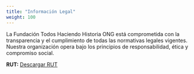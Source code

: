 ```yaml
---
title: "Información Legal"
weight: 100
---
```


La Fundación Todos Haciendo Historia ONG está comprometida con la transparencia y el cumplimiento de todas las normativas legales vigentes. Nuestra organización opera bajo los principios de responsabilidad, ética y compromiso social.

**RUT:** [Descargar RUT](/RUT.pdf)
